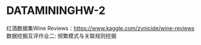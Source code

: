 # DATAMININGHW-2
红酒数据集Wine Reviews：https://www.kaggle.com/zynicide/wine-reviews
数据挖掘互评作业二: 频繁模式与关联规则挖掘

